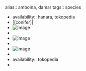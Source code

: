 alias:: amboina, damar
tags:: species

- availability:: hanara, tokopedia
- [[conifer]]
- ![image](https://ipfs.io/ipfs/QmPkab6xb3rFSUgzBYKfgRYeotbm6FY91UAGWyFMyxQ9Sk)
-
- ![image](https://ipfs.io/ipfs/QmYr22z4LNWX4RvGFCFhheHhv9Yh2iSQK5GzJqzZXondDi)
-
- ![image](https://ipfs.io/ipfs/QmeSKe6aSJ3oDbvPfhiMkmvNqLKqwmNAKDPgQZW3Y1NnnR)
-
- availability:: tokopedia
-